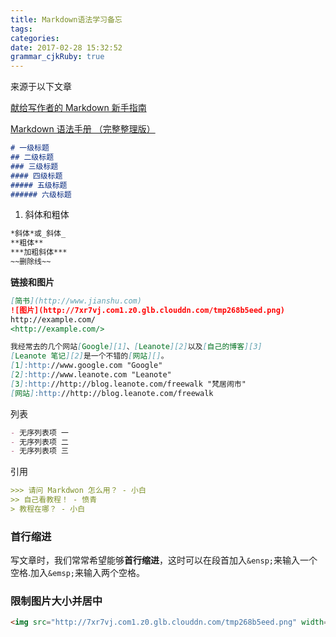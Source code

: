 ```yaml
---
title: Markdown语法学习备忘
tags:
categories: 
date: 2017-02-28 15:32:52
grammar_cjkRuby: true
---
```


来源于以下文章

[献给写作者的 Markdown 新手指南](http://www.jianshu.com/p/q81RER)

[Markdown 语法手册 （完整整理版）](http://blog.leanote.com/post/freewalk/Markdown-%E8%AF%AD%E6%B3%95%E6%89%8B%E5%86%8C)

```markdown
# 一级标题
## 二级标题
### 三级标题
#### 四级标题
##### 五级标题
###### 六级标题
```

1. 斜体和粗体

```markdown
*斜体*或_斜体_
**粗体**
***加粗斜体***
~~删除线~~
```

**链接和图片**

```markdown
[简书](http://www.jianshu.com)
![图片](http://7xr7vj.com1.z0.glb.clouddn.com/tmp268b5eed.png)
http://example.com/
<http://example.com/>
```

```markdown
我经常去的几个网站[Google][1]、[Leanote][2]以及[自己的博客][3]
[Leanote 笔记][2]是一个不错的[网站][]。
[1]:http://www.google.com "Google"
[2]:http://www.leanote.com "Leanote"
[3]:http://http://blog.leanote.com/freewalk "梵居闹市"
[网站]:http://http://blog.leanote.com/freewalk
```



列表

```markdown
- 无序列表项 一
- 无序列表项 二
- 无序列表项 三
```

引用

```markdown
>>> 请问 Markdwon 怎么用？ - 小白
>> 自己看教程！ - 愤青
> 教程在哪？ - 小白
```



### 首行缩进

写文章时，我们常常希望能够**首行缩进**，这时可以在段首加入`&ensp;`来输入一个空格.加入`&emsp;`来输入两个空格。

### 限制图片大小并居中

```markdown
<img src="http://7xr7vj.com1.z0.glb.clouddn.com/tmp268b5eed.png" width="400" height="400" alt="效果图"/>
```